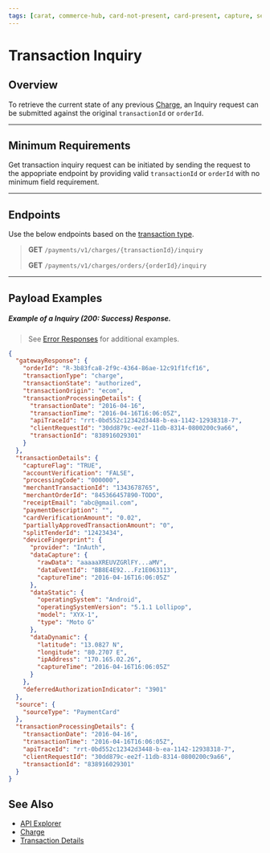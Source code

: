 ```yaml
---
tags: [carat, commerce-hub, card-not-present, card-present, capture, settle, cancel, refund]
---
```


# Transaction Inquiry

## Overview

To retrieve the current state of any previous [Charge](Charges.md), an Inquiry request can be submitted against the original `transactionId` or `orderId`.

---

## Minimum Requirements

Get transaction inquiry request can be initiated by sending the request to the appopriate endpoint by providing valid `transactionId` or `orderId` with no minimum field requirement.

---

## Endpoints

Use the below endpoints based on the [transaction type](../../Guides/Transaction-Types.md).

<!-- theme: info -->
>**GET** `/payments/v1/charges/{transactionId}/inquiry`
>
>**GET** `/payments/v1/charges/orders/{orderId}/inquiry`

---

## Payload Examples

##### Example of a Inquiry (200: Success) Response.

<!-- theme: info -->

> See [Error Responses](../../Guides/Response-Codes/HTTP.md) for additional examples.

```json
{
  "gatewayResponse": {
    "orderId": "R-3b83fca8-2f9c-4364-86ae-12c91f1fcf16",
    "transactionType": "charge",
    "transactionState": "authorized",
    "transactionOrigin": "ecom",
    "transactionProcessingDetails": {
      "transactionDate": "2016-04-16",
      "transactionTime": "2016-04-16T16:06:05Z",
      "apiTraceId": "rrt-0bd552c12342d3448-b-ea-1142-12938318-7",
      "clientRequestId": "30dd879c-ee2f-11db-8314-0800200c9a66",
      "transactionId": "838916029301"
    }
  },
  "transactionDetails": {
    "captureFlag": "TRUE",
    "accountVerification": "FALSE",
    "processingCode": "000000",
    "merchantTransactionId": "1343678765",
    "merchantOrderId": "845366457890-TODO",
    "receiptEmail": "abc@gmail.com",
    "paymentDescription": "",
    "cardVerificationAmount": "0.02",
    "partiallyApprovedTransactionAmount": "0",
    "splitTenderId": "12423434",
    "deviceFingerprint": {
      "provider": "InAuth",
      "dataCapture": {
        "rawData": "aaaaaXREUVZGRlFY...aMV",
        "dataEventId": "BB8E4E92...Fz1E063113",
        "captureTime": "2016-04-16T16:06:05Z"
      },
      "dataStatic": {
        "operatingSystem": "Android",
        "operatingSystemVersion": "5.1.1 Lollipop",
        "model": "XYX-1",
        "type": "Moto G"
      },
      "dataDynamic": {
        "latitude": "13.0827 N",
        "longitude": "80.2707 E",
        "ipAddress": "170.165.02.26",
        "captureTime": "2016-04-16T16:06:05Z"
      }
    },
    "deferredAuthorizationIndicator": "3901"
  },
  "source": {
    "sourceType": "PaymentCard"
  },
  "transactionProcessingDetails": {
    "transactionDate": "2016-04-16",
    "transactionTime": "2016-04-16T16:06:05Z",
    "apiTraceId": "rrt-0bd552c12342d3448-b-ea-1142-12938318-7",
    "clientRequestId": "30dd879c-ee2f-11db-8314-0800200c9a66",
    "transactionId": "838916029301"
  }
}
```

## See Also

- [API Explorer](url)
- [Charge](Charges.md)
- [Transaction Details](.../../Master-Data/Transaction-Details.md)


